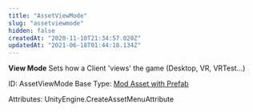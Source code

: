 ```yaml
---
title: "AssetViewMode"
slug: "assetviewmode"
hidden: false
createdAt: "2020-11-10T21:34:57.020Z"
updatedAt: "2021-06-18T01:44:18.134Z"
---
```

**View Mode**
Sets how a Client 'views' the game (Desktop, VR, VRTest...)

ID: AssetViewMode
Base Type: [Mod Asset with Prefab](doc:modassetwithprefab1)


Attributes:
UnityEngine.CreateAssetMenuAttribute